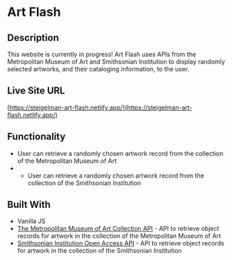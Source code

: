 # Art Flash

## Description
This website is currently in progress! Art Flash uses APIs from the Metropolitan Museum of Art and Smithsonian Institution to display randomly selected artworks, and their cataloging information, to the user.

## Live Site URL
[https://steigelman-art-flash.netlify.app/](https://steigelman-art-flash.netlify.app/)

## Functionality
* User can retrieve a randomly chosen artwork record from the collection of the Metropolitan Museum of Art
* * User can retrieve a randomly chosen artwork record from the collection of the Smithsonian Institution


## Built With
* Vanilla JS
* [The Metropolitan Museum of Art Collection API](https://metmuseum.github.io/) - API to retrieve object records for artwork in the collection of the Metropolitan Museum of Art
* [Smithsonian Institution Open Access API](https://edan.si.edu/openaccess/apidocs/) - API to retrieve object records for artwork in the collection of the Smithsonian Institution

<!-- ## Website Preview
 -->

